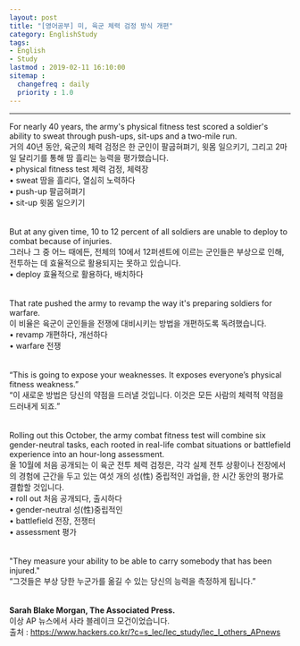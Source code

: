 ```yaml
---
layout: post
title: "[영어공부] 미, 육군 체력 검정 방식 개편"
category: EnglishStudy
tags:
- English
- Study
lastmod : 2019-02-11 16:10:00
sitemap :
  changefreq : daily
  priority : 1.0
---
```


***

<!--미리보기-->
<span class="style17">For nearly  40 years, the army's physical fitness test scored a soldier's ability to sweat  through push-ups, sit-ups and a two-mile run.</span><br>
  <span class="style12">거의 40년 동안, 육군의 체력 검정은 한 군인이 팔굽혀펴기, 윗몸 일으키기, 그리고 2마일 달리기를 통해 땀 흘리는 능력을 평가했습니다.</span><br>
  <span class="style15">• physical fitness  test 체력 검정, 체력장 <br>
• sweat 땀을 흘리다, 열심히 노력하다 <br>
• push-up 팔굽혀펴기 <br>
• sit-up 윗몸 일으키기 </span><br><span class="style15"><br></span><br>
<span class="style17">But at any  given time, 10 to 12 percent of all soldiers are unable to deploy to combat  because of injuries.</span><br>
  <span class="style12">그러나 그 중 어느 때에든, 전체의 10에서 12퍼센트에 이르는 군인들은 부상으로 인해, 전투하는 데 효율적으로 활용되지는 못하고 있습니다.</span><br>
  <span class="style15">• deploy 효율적으로  활용하다, 배치하다 </span><br><span class="style15"><br></span><br>
<span class="style17">That rate  pushed the army to revamp the way it's preparing soldiers for warfare.</span><br>
  <span class="style12">이 비율은 육군이 군인들을 전쟁에 대비시키는 방법을 개편하도록 독려했습니다.</span><br>
  <span class="style15">• revamp 개편하다, 개선하다 <br>
• warfare 전쟁 </span><br><span class="style15"><br></span><br>
<span class="style17">“This is going to  expose your weaknesses. It exposes everyone’s physical fitness weakness.”</span><br>
  <span class="style12">“이 새로운 방법은 당신의  약점을 드러낼 것입니다. 이것은 모든 사람의 체력적 약점을 드러내게 되죠.”</span><br><span class="style12"><br></span><br>
<span class="style17">Rolling out  this October, the army combat fitness test will combine six gender-neutral  tasks, each rooted in real-life combat situations or battlefield experience  into an hour-long assessment.</span><br>
  <span class="style12">올 10월에 처음 공개되는  이 육군 전투 체력 검정은, 각각 실제 전투 상황이나 전장에서의 경험에 근간을 두고 있는 여섯 개의  성(性) 중립적인 과업을,  한 시간 동안의 평가로 결합할 것입니다.</span><br>
  <span class="style15">• roll out 처음  공개되다, 출시하다 <br>
  • gender-neutral 성(性)중립적인 <br>
  • battlefield 전장, 전쟁터 <br>
• assessment 평가 </span><br><span class="style15"><br></span><br>
<span class="style17">"They  measure your ability to be able to carry somebody that has been injured."</span><br>
  <span class="style12">“그것들은 부상 당한 누군가를  옮길 수 있는 당신의 능력을 측정하게 됩니다.”</span><br><span class="style12"><br></span><br>
<strong><span class="style17">Sarah Blake  Morgan, The Associated Press.</span></strong><br>
  <span class="style12">이상 AP 뉴스에서 사라 블레이크 모건이었습니다.</span><br>
출처 : https://www.hackers.co.kr/?c=s_lec/lec_study/lec_I_others_APnews
